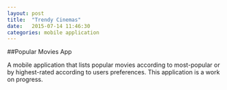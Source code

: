 ```yaml
---
layout: post
title:  "Trendy Cinemas"
date:   2015-07-14 11:46:30
categories: mobile application
---
```

##Popular Movies App

A mobile application that lists popular movies according to most-popular or by highest-rated according to users preferences. This application is a work on progress.